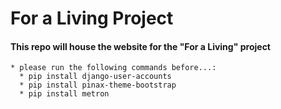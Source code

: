 # For a Living Project
#### This repo will house the website for the "For a Living" project

	* please run the following commands before...:
	  * pip install django-user-accounts
	  * pip install pinax-theme-bootstrap
	  * pip install metron